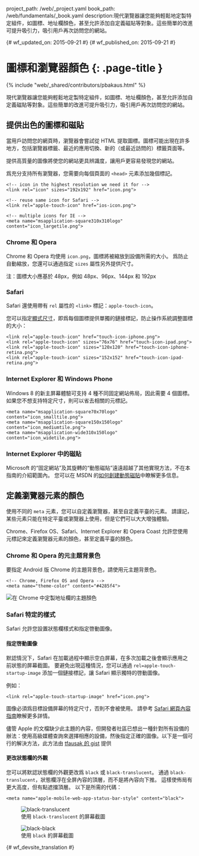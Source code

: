 project_path: /web/_project.yaml
book_path: /web/fundamentals/_book.yaml
description:現代瀏覽器讓您能夠輕鬆地定製特定組件，如圖標、地址欄顏色，甚至允許添加自定義磁貼等對象。這些簡單的改進可提升吸引力，吸引用戶再次訪問您的網站。


{# wf_updated_on: 2015-09-21 #}
{# wf_published_on: 2015-09-21 #}

# 圖標和瀏覽器顏色 {: .page-title }

{% include "web/_shared/contributors/pbakaus.html" %}

現代瀏覽器讓您能夠輕鬆地定製特定組件，如圖標、地址欄顏色，甚至允許添加自定義磁貼等對象。這些簡單的改進可提升吸引力，吸引用戶再次訪問您的網站。


## 提供出色的圖標和磁貼 

當用戶訪問您的網頁時，瀏覽器會嘗試從 HTML 提取圖標。圖標可能出現在許多地方，包括瀏覽器標籤、最近的應用切換、新的（或最近訪問的）標籤頁面等。

提供高質量的圖像將使您的網站更具辨識度，讓用戶更容易發現您的網站。
 

爲充分支持所有瀏覽器，您需要向每個頁面的 `<head>` 元素添加幾個標記。



    <!-- icon in the highest resolution we need it for -->
    <link rel="icon" sizes="192x192" href="icon.png">
    
    <!-- reuse same icon for Safari -->
    <link rel="apple-touch-icon" href="ios-icon.png">
    
    <!-- multiple icons for IE -->
    <meta name="msapplication-square310x310logo" content="icon_largetile.png">
    

### Chrome 和 Opera

Chrome 和 Opera 均使用 `icon.png`，圖標將被縮放到設備所需的大小。
爲防止自動縮放，您還可以通過指定 `sizes` 屬性另外提供尺寸。



注：圖標大小應基於 48px，例如 48px、96px、144px 和 192px

### Safari

Safari 還使用帶有 `rel` 屬性的 `<link>` 標記：`apple-touch-icon`。

您可以指定[顯式尺寸](https://developer.apple.com/library/ios/documentation/UserExperience/Conceptual/MobileHIG/IconMatrix.html#//apple_ref/doc/uid/TP40006556-CH27)，即爲每個圖標提供單獨的鏈接標記，防止操作系統調整圖標的大小：




    <link rel="apple-touch-icon" href="touch-icon-iphone.png">
    <link rel="apple-touch-icon" sizes="76x76" href="touch-icon-ipad.png">
    <link rel="apple-touch-icon" sizes="120x120" href="touch-icon-iphone-retina.png">
    <link rel="apple-touch-icon" sizes="152x152" href="touch-icon-ipad-retina.png">
    

### Internet Explorer 和 Windows Phone

Windows 8 的新主屏幕體驗可支持 4 種不同固定網站佈局，因此需要 4 個圖標。
如果您不想支持特定尺寸，則可以省去相關的元標記。



    <meta name="msapplication-square70x70logo" content="icon_smalltile.png">
    <meta name="msapplication-square150x150logo" content="icon_mediumtile.png">
    <meta name="msapplication-wide310x150logo" content="icon_widetile.png">
    

### Internet Explorer 中的磁貼

Microsoft 的“固定網站”及其旋轉的“動態磁貼”遠遠超越了其他實現方法，不在本指南的介紹範圍內。
您可以在 MSDN 的[如何創建動態磁貼](//msdn.microsoft.com/en-us/library/ie/dn455115(v=vs.85).aspx)中瞭解更多信息。




## 定義瀏覽器元素的顏色

使用不同的 `meta` 元素，您可以自定義瀏覽器，甚至自定義平臺的元素。
請謹記，某些元素只能在特定平臺或瀏覽器上使用，但是它們可以大大增強體驗。
 

Chrome、Firefox OS、Safari、Internet Explorer 和 Opera Coast 允許您使用元標記來定義瀏覽器元素的顏色，甚至定義平臺的顏色。


### Chrome 和 Opera 的元主題背景色

要指定 Android 版 Chrome 的主題背景色，請使用元主題背景色。

    <!-- Chrome, Firefox OS and Opera -->
    <meta name="theme-color" content="#4285f4">
    

<img src="imgs/theme-color.png" alt="在 Chrome 中定製地址欄的主題顏色">

### Safari 特定的樣式

Safari 允許您設置狀態欄樣式和指定啓動圖像。

#### 指定啓動圖像

默認情況下，Safari 在加載過程中顯示空白屏幕，在多次加載之後會顯示應用之前狀態的屏幕截圖。
要避免出現這種情況，您可以通過 `rel=apple-touch-startup-image` 添加一個鏈接標記，讓 Safari 顯示獨特的啓動圖像。

例如：


    <link rel="apple-touch-startup-image" href="icon.png">
    

圖像必須爲目標設備屏幕的特定尺寸，否則不會被使用。
請參考 [Safari 網頁內容指南](//developer.apple.com/library/ios/documentation/AppleApplications/Reference/SafariWebContent/ConfiguringWebApplications/ConfiguringWebApplications.html)瞭解更多詳情。



儘管 Apple 的文檔缺少此主題的內容，但開發者社區已想出一種針對所有設備的辦法：使用高級媒體查詢來選擇相應的設備，然後指定正確的圖像。以下是一個可行的解決方法，此方法由 [tfausak 的 gist](//gist.github.com/tfausak/2222823) 提供


#### 更改狀態欄的外觀

您可以將默認狀態欄的外觀更改爲 `black` 或 `black-translucent`。
通過 `black-translucent`，狀態欄浮在全屏內容的頂層，而不是將內容向下推。
這樣使佈局有更大高度，但有點遮擋頂層。
以下是所需的代碼：


    <meta name="apple-mobile-web-app-status-bar-style" content="black">
    
<div class="attempt-left">
  <figure>
    <img src="imgs/status-bar-translucent.png" srcset="imgs/status-bar-translucent.png 1x, imgs/status-bar-translucent-2x.png 2x" alt="black-translucent">
    <figcaption>使用  <code>black-translucent</code> 的屏幕截圖</figcaption>
  </figure>
</div>
<div class="attempt-right">
  <figure>
    <img src="imgs/status-bar-black.png" srcset="imgs/status-bar-black.png 1x, imgs/status-bar-black-2x.png 2x" alt="black-black">
    <figcaption>使用  <code>black</code> 的屏幕截圖</figcaption>
  </figure>
</div>

<div style="clear:both;"></div>




{# wf_devsite_translation #}
